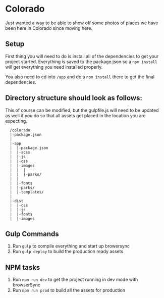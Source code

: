 # Colorado 
Just wanted a way to be able to show off some photos of places we have been here in Colorado since moving here.

## Setup
First thing you will need to do is install all of the dependencies to get your project started. Everything is saved to the package.json so a `npm install` will get everything you need installed properly.

You also need to cd into `/app` and do a `npm install` there to get the final dependencies.

## Directory structure should look as follows:
This of course can be modified, but the gulpfile.js will need to be updated as well if you do so that all assets get placed in the location you are expecting.

```
  /colorado
  |-package.json
  |
  |-app
  |  |-package.json
  |  |-scss
  |  |-js
  |  |-css
  |  |-images
  |  |  |
  |  |  |-parks/
  |  |  
  |  |-fonts
  |  |-parks/
  |  |-templates/
  |
  |-dist
  |  |-css
  |  |-js
  |  |-fonts
  |  |-images
```

## Gulp Commands
1. Run `gulp` to compile everything and start up browersync
2. Run `gulp deploy` to build the production ready assets

## NPM tasks
1. Run `npm run dev` to get the project running in dev mode with browserSync
2. Run `npm run prod` to build all the assets for production
